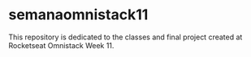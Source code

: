 # semanaomnistack11
This repository is dedicated to the classes and final project created at Rocketseat Omnistack Week 11.
